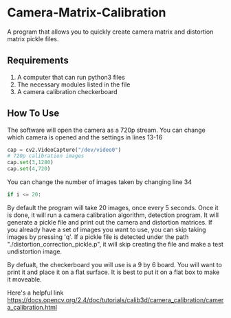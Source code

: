 # Camera-Matrix-Calibration
A program that allows you to quickly create camera matrix and distortion matrix pickle files.
## Requirements
1. A computer that can run python3 files
2. The necessary modules listed in the file
3. A camera calibration checkerboard
## How To Use
The software will open the camera as a 720p stream. You can change which camera is opened and the settings in lines 13-16
```python
cap = cv2.VideoCapture("/dev/video0")
# 720p calibration images
cap.set(3,1280)
cap.set(4,720)
```
You can change the number of images taken by changing line 34
```python
if i <= 20:
```
By default the program will take 20 images, once every 5 seconds. Once it is done, it will run a camera calibration algorithm, detection program. It will generate a pickle file and print out the camera and distortion matrices. If you already have a set of images you want to use, you can skip taking images by pressing 'q'. If a pickle file is detected under the path "./distortion_correction_pickle.p", it will skip creating the file and make a test undistortion image.

By defualt, the checkerboard you will use is a 9 by 6 board. You will want to print it and place it on a flat surface. It is best to put it on a flat box to make it moveable.

Here's a helpful link
https://docs.opencv.org/2.4/doc/tutorials/calib3d/camera_calibration/camera_calibration.html
